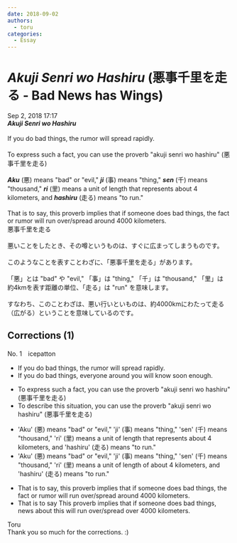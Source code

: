 ```yaml
---
date: 2018-09-02
authors:
  - toru
categories:
  - Essay
---
```


<h1 id="subject_show"><strong><em>Akuji Senri wo Hashiru</strong></em> (悪事千里を走る - Bad News has Wings)</h1>
<div class="date">Sep 2, 2018 17:17</div>
<div id="post"><div id="body_show_ori">
<strong><em>Akuji Senri wo Hashiru</strong></em><br/><br/>If you do bad things, the rumor will spread rapidly.<br/><br/>To express such a fact, you can use the proverb "akuji senri wo hashiru" (悪事千里を走る)<br/><br/><strong><em>Aku</em></strong> (悪) means "bad" or "evil," <strong><em>ji</em></strong> (事) means "thing," <strong><em>sen</em></strong> (千) means "thousand," <strong><em>ri</em></strong> (里) means a unit of length that represents about 4 kilometers, and <strong><em>hashiru</em></strong> (走る) means "to run."<br/><br/>That is to say, this proverb implies that if someone does bad things, the fact or rumor will run over/spread around 4000 kilometers.
</div></div>

<!-- more -->

<div id="post_ja"><div id="body_show_mo">
悪事千里を走る<br/><br/>悪いことをしたとき、その噂というものは、すぐに広まってしまうものです。<br/><br/>このようなことを表すことわざに、「悪事千里を走る」があります。<br/><br/>「悪」とは "bad" や "evil," 「事」は "thing," 「千」は "thousand," 「里」は 約4kmを表す距離の単位、「走る」は "run" を意味します。<br/><br/>すなわち、このことわざは、悪い行いといものは、約4000kmにわたって走る（広がる）ということを意味しているのです。
</div></div>

## Corrections (1)
<div id="block"><div class="first_name"> No. 1　<span class="just_name">icepatton</span></div><div id="block2">
<ul class="correction_field">
<li class="incorrect">If you do bad things, the rumor will spread rapidly.</li>
<li class="corrected correct">
If you do bad things,<span class="f_blue"> everyone around you will know soon enough</span>.
</li>
</ul>
<ul class="correction_field">
<li class="incorrect">To express such a fact, you can use the proverb "akuji senri wo hashiru" (悪事千里を走る)</li>
<li class="corrected correct">
<span class="f_blue">To describe this situation</span>, you can use the proverb "akuji senri wo hashiru" (悪事千里を走る)
</li>
</ul>
<ul class="correction_field">
<li class="incorrect">'Aku' (悪) means "bad" or "evil," 'ji' (事) means "thing," 'sen' (千) means "thousand," 'ri' (里) means a unit of length that represents about 4 kilometers, and 'hashiru' (走る) means "to run."</li>
<li class="corrected correct">
'Aku' (悪) means "bad" or "evil," 'ji' (事) means "thing," 'sen' (千) means "thousand," 'ri' (里) means a unit of length <span class="f_blue">of</span> about 4 kilometers, and 'hashiru' (走る) means "to run."
</li>
</ul>
<ul class="correction_field">
<li class="incorrect">That is to say, this proverb implies that if someone does bad things, the fact or rumor will run over/spread around 4000 kilometers.</li>
<li class="corrected correct">
<span class="sline">That is to say</span> <span class="f_blue">T</span>his proverb implies that if someone does bad things, <span class="f_blue">news about this</span> will <span class="sline">run over/</span>spread <span class="f_blue">over </span>4000 kilometers.
</li>
</ul>
</div><div class="name"><span class="just_name">Toru</span><br>
Thank you so much for the corrections. :)
</div>
</div>
